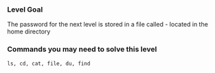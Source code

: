 ### Level Goal

The password for the next level is stored in a file called - located in the home directory

### Commands you may need to solve this level

```ls, cd, cat, file, du, find```